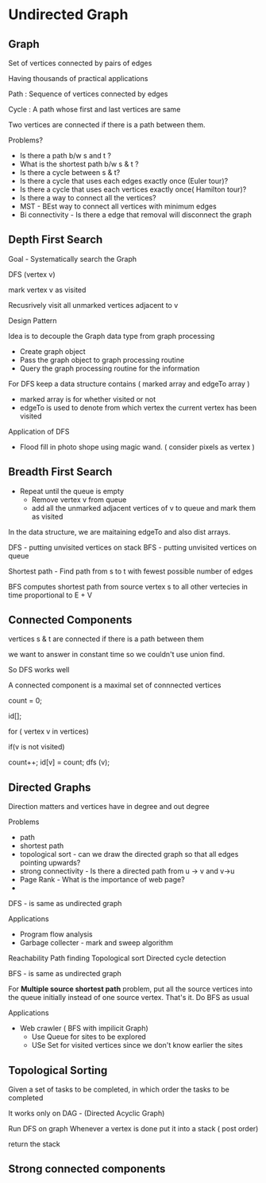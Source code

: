 Undirected Graph
=


Graph
- 

 Set of vertices connected by pairs of edges
 
 Having thousands of practical applications
 
 Path : Sequence of vertices connected by edges
 
 Cycle : A path whose first and last vertices are same
 
 Two vertices are connected if there is a path between them.
 
 
 Problems?
 
  * Is there a path b/w s and t ?
  * What is the shortest path b/w s & t ?
  * Is there a cycle between s & t?
  * Is there a cycle that uses each edges exactly once (Euler tour)?
  * Is there a cycle that uses each vertices exactly once( Hamilton tour)?
  * Is there a  way to connect all the vertices?
  * MST - BEst way to connect all vertices with minimum edges
  * Bi connectivity -  Is there a edge that removal will disconnect the graph

Depth First Search
-

  Goal - Systematically search the Graph
  
  DFS (vertex v)
  
   mark vertex v as visited
   
   Recusrively visit all unmarked vertices adjacent to v
   

Design Pattern

   Idea is to decouple the Graph data type from graph processing
   
   * Create graph object
   * Pass the graph object to graph processing routine
   * Query the graph processing routine for the information


For DFS keep a data structure contains ( marked array and edgeTo array )

 * marked array is for whether visited or not
 * edgeTo is used to denote from which vertex the current vertex has been visited
 

Application of DFS
  
   * Flood fill in photo shope using magic wand. ( consider pixels as vertex )



Breadth First Search
-

 * Repeat until the queue is empty
     + Remove vertex v from queue
     + add all the unmarked adjacent vertices of v to queue and mark them as visited

 In the data structure, we are maitaining edgeTo and also dist arrays.
 
 
 DFS - putting unvisited vertices on stack
 BFS - putting unvisited vertices on queue
 
 Shortest path - Find path from s to t with fewest possible number of edges
 
 BFS computes shortest path from source vertex s to all other vertecies in time proportional to E + V
 
Connected Components
-

vertices s & t are connected if there is a path between them

we want to answer in constant time so we couldn't use union find.

So DFS works well

A connected component is a maximal set of connnected vertices


count = 0;

id[];

for ( vertex v in vertices)

 if(v is not visited)
 
 count++;
 id[v] = count;
 dfs (v);



Directed Graphs
-

Direction matters and vertices have in degree and out degree


Problems

 * path
 * shortest path
 * topological sort - can we draw the directed graph so that all edges pointing upwards?
 * strong connectivity - Is there a directed path from u -> v and v->u
 * Page Rank - What is the importance of web page?
 * 

DFS - is same as undirected graph

Applications 
  * Program flow analysis
  * Garbage collecter - mark and sweep algorithm
  

 Reachability
 Path finding
 Topological sort
 Directed cycle detection
 
 
 BFS - is same as undirected graph
 
 For **Multiple source shortest path** problem, put all the source vertices into the queue initially instead of one source vertex. That's it. Do BFS as usual
 
 Applications
 
   * Web crawler  ( BFS with impilicit Graph)
      + Use Queue for sites to be explored
      + USe Set for visited vertices since we don't know earlier the sites
 

Topological Sorting
-

 Given a set of tasks to be completed, in which order the tasks to be completed
 
 It works only on DAG -  (Directed Acyclic Graph)
 
 
  Run DFS on graph
  Whenever a vertex is done put it into a stack ( post order)
  
  return the stack

Strong connected components
-

 
